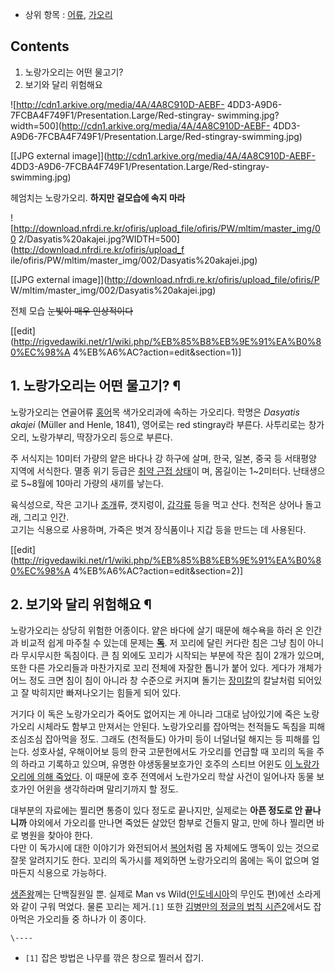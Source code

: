   * 상위 항목 : [어류](%EC%96%B4%EB%A5%98.md), [가오리](%EA%B0%80%EC%98%A4%EB%A6%AC.md)  

## Contents

    

1. 노랑가오리는 어떤 물고기? 
2. 보기와 달리 위험해요 

  

![http://cdn1.arkive.org/media/4A/4A8C910D-AEBF-
4DD3-A9D6-7FCBA4F749F1/Presentation.Large/Red-stingray-
swimming.jpg?width=500](http://cdn1.arkive.org/media/4A/4A8C910D-AEBF-
4DD3-A9D6-7FCBA4F749F1/Presentation.Large/Red-stingray-swimming.jpg)

[[JPG external image]](http://cdn1.arkive.org/media/4A/4A8C910D-AEBF-
4DD3-A9D6-7FCBA4F749F1/Presentation.Large/Red-stingray-swimming.jpg)

  
헤엄치는 노랑가오리. **하지만 겉모습에 속지 마라**

![http://download.nfrdi.re.kr/ofiris/upload_file/ofiris/PW/mltim/master_img/00
2/Dasyatis%20akajei.jpg?WIDTH=500](http://download.nfrdi.re.kr/ofiris/upload_f
ile/ofiris/PW/mltim/master_img/002/Dasyatis%20akajei.jpg)

[[JPG external image]](http://download.nfrdi.re.kr/ofiris/upload_file/ofiris/P
W/mltim/master_img/002/Dasyatis%20akajei.jpg)

  
전체 모습 <del>눈빛이 매우 인상적이다</del>

[[edit](http://rigvedawiki.net/r1/wiki.php/%EB%85%B8%EB%9E%91%EA%B0%80%EC%98%A
4%EB%A6%AC?action=edit&section=1)]

## 1. 노랑가오리는 어떤 물고기? ¶

노랑가오리는 연골어류 [홍어](%ED%99%8D%EC%96%B4.md)목 색가오리과에 속하는 가오리다. 학명은 _Dasyatis
akajei_ (Müller and Henle, 1841), 영어로는 red stingray라 부른다. 사투리로는 창가오리, 노랑가부리,
딱장가오리 등으로 부른다.

  

주 서식지는 10미터 가량의 얕은 바다나 강 하구에 살며, 한국, 일본, 중국 등 서태평양 지역에 서식한다. 멸종 위기 등급은 [취약 근접 상태](%EB%A9%B8%EC%A2%85%20%EC%9C%84%EA%B8%B0%20%EB%8F%99%EB%AC%BC#s-3.6.md)이
며, 몸길이는 1~2미터다. 난태생으로 5~8월에 10마리 가량의 새끼를 낳는다.

  

육식성으로, 작은 고기나 [조개](%EC%A1%B0%EA%B0%9C.md)류, 갯지렁이,
[갑각류](%EA%B0%91%EA%B0%81%EB%A5%98.md) 등을 먹고 산다. 천적은 상어나 돌고래, 그리고 인간.  
고기는 식용으로 사용하며, 가죽은 벗겨 장식품이나 지갑 등을 만드는 데 사용된다.

  

[[edit](http://rigvedawiki.net/r1/wiki.php/%EB%85%B8%EB%9E%91%EA%B0%80%EC%98%A
4%EB%A6%AC?action=edit&section=2)]

## 2. 보기와 달리 위험해요 ¶

노랑가오리는 상당히 위험한 어종이다. 얕은 바다에 살기 때문에 해수욕을 하러 온 인간과 비교적 쉽게 마주칠 수 있는데 문제는
**[독](%EB%8F%85.md)**. 저 꼬리에 달린 커다란 침은 그냥 침이 아니라 무시무시한 독침이다. 큰 침 외에도 꼬리가
시작되는 부분에 작은 침이 2개가 있으며, 또한 다른 가오리들과 마찬가지로 꼬리 전체에 자잘한 톱니가 붙어 있다. 게다가 개체가 어느 정도
크면 침이 침이 아니라 창 수준으로 커지며 돌기는 [장미칼](%EC%9E%A5%EB%AF%B8%EC%B9%BC.md)의 칼날처럼
되어있고 잘 박히지만 빠져나오기는 힘들게 되어 있다.

  

거기다 이 독은 노랑가오리가 죽어도 없어지는 게 아니라 그대로 남아있기에 죽은 노랑가오리 시체라도 함부고 만져서는 안된다. 노랑가오리를
잡아먹는 천적들도 독침을 피해 조심조심 잡아먹을 정도. 그래도 (천적들도) 아가미 등이 너덜너덜 해지는 등 피해를 입는다. 성호사설,
우해이어보 등의 한국 고문헌에서도 가오리를 언급할 때 꼬리의 독을 주의 하라고 기록하고 있으며, 유명한 야생동물보호가인 호주의 스티브 어윈도
[이 노랑가오리에 의해
죽었다](http://news.sbs.co.kr/section_news/news_read.jsp?news_id=N1000161855). 이
때문에 호주 전역에서 노란가오리 학살 사건이 일어나자 동물 보호가인 어윈을 생각하라며 말리기까지 할 정도.

  

대부분의 자료에는 찔리면 통증이 있다 정도로 끝나지만, 실제로는 **아픈 정도로 안 끝나니까** 야외에서 가오리를 만나면 죽었든 살았던
함부로 건들지 말고, 만에 하나 찔리면 바로 병원을 찾아야 한다.  
다만 이 독가시에 대한 이야기가 와전되어서 [복어](%EB%B3%B5%EC%96%B4.md)처럼 몸 자체에도 맹독이 있는 것으로 잘못
알려지기도 한다. 꼬리의 독가시를 제외하면 노랑가오리의 몸에는 독이 없으며 얼마든지 식용으로 가능하다.

  

[생존왕](%EC%83%9D%EC%A1%B4%EC%99%95.md)께는 단백질원일 뿐. 실제로 Man vs
Wild([인도네시아](%EC%9D%B8%EB%8F%84%EB%84%A4%EC%8B%9C%EC%95%84.md)의 무인도 편)에선
소라게와 같이 구워 먹었다. 물론 꼬리는 제거.`[1]` 또한 [김병만의 정글의 법칙 시즌2](%EA%B9%80%EB%B3%91%EB%A7%8C%EC%9D%98%20%EC%A0%95%EA%B8%80%EC%9D%98%20%EB%B2%95%EC%B9%99%20%EC%8B%9C%EC%A6%8C2#s-1.1.1.md)에서도 잡아먹은 가오리들 중 하나가 이 종이다.

`\----`

  * `[1]` 잡은 방법은 나무를 깎은 창으로 찔러서 잡기.

